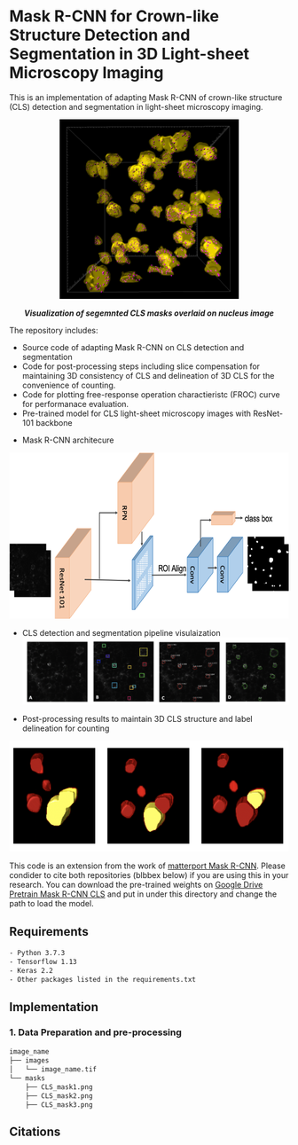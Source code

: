 # Mask R-CNN for Crown-like Structure Detection and Segmentation in 3D Light-sheet Microscopy Imaging
This is an implementation of adapting Mask R-CNN of crown-like structure (CLS) detection and segmentation in light-sheet microscopy imaging.
<p align="center">
    <img src="figures/overlay_segmentation.png" width="324" height="324">
</p>
<p align="center">
    <b><em>Visualization of segemnted CLS masks overlaid on nucleus image</em></b>
</p>

The repository includes:
* Source code of adapting Mask R-CNN on CLS detection and segmentation
* Code for post-processing steps including slice compensation for maintaining 3D consistency of CLS and delineation of 3D CLS for the convenience of counting.
* Code for plotting free-response operation charactieristc (FROC) curve for performanace evaluation.
* Pre-trained model for CLS light-sheet microscopy images with ResNet-101 backbone
- Mask R-CNN architecure
<p align="center">
    <img src="figures/maskrcnn.png" width="600" height="300">
</p>

- CLS detection and segmentation pipeline visulaization 
![pipeline](figures/pipeline.png)

- Post-processing results to maintain 3D CLS structure and label delineation for counting
<p align="center">
    <img src="figures/post_processing.png" width="600" height="200">
</p>

This code is an extension from the work of [matterport Mask R-CNN](https://github.com/matterport/Mask_RCNN). Please condider to cite both repositories (blbbex below) if you are using this in your research. You can download the pre-trained weights on [Google Drive Pretrain Mask R-CNN CLS](https://drive.google.com/open?id=10vgXowD2M8xRrs6-A5pXCUbDlOUfan2A) and put in under this directory and change the path to load the model.

## Requirements
```
- Python 3.7.3
- Tensorflow 1.13
- Keras 2.2
- Other packages listed in the requirements.txt
```
## Implementation
### 1. Data Preparation and pre-processing
```
image_name
├── images
│   └── image_name.tif
└── masks
    ├── CLS_mask1.png
    ├── CLS_mask2.png
    ├── CLS_mask3.png
```

## Citations
